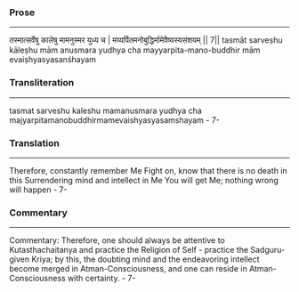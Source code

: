 ### Prose 
 --- 
तस्मात्सर्वेषु कालेषु मामनुस्मर युध्य च |
मय्यर्पितमनोबुद्धिर्मामेवैष्यस्यसंशयम् || 7||
tasmāt sarveṣhu kāleṣhu mām anusmara yudhya cha
mayyarpita-mano-buddhir mām evaiṣhyasyasanśhayam

### Transliteration 
 --- 
tasmat sarveshu kaleshu mamanusmara yudhya cha majyarpitamanobuddhirmamevaishyasyasamshayam - 7-

### Translation 
 --- 
Therefore, constantly remember Me Fight on, know that there is no death in this Surrendering mind and intellect in Me You will get Me; nothing wrong will happen - 7-

### Commentary 
 --- 
Commentary: Therefore, one should always be attentive to Kutasthachaitanya and practice the Religion of Self - practice the Sadguru-given Kriya; by this, the doubting mind and the endeavoring intellect become merged in Atman-Consciousness, and one can reside in Atman-Consciousness with certainty. - 7-
